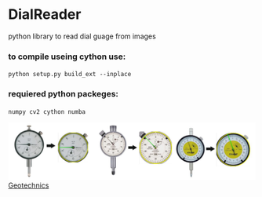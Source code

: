 # DialReader
python library to read dial guage from images

### to compile useing cython use:
`python setup.py build_ext --inplace`
### requiered python packeges:
`numpy cv2 cython numba`


![GitHub Logo](/img/example.jpg)
[Geotechnics](http:\\www.geotechegypt.com)
